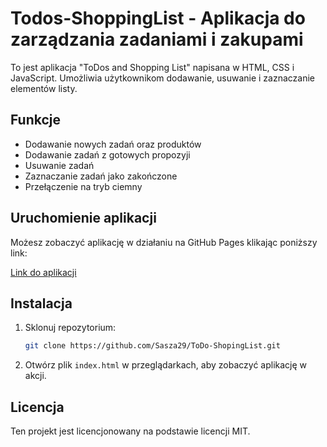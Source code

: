 # Todos-ShoppingList - Aplikacja do zarządzania zadaniami i zakupami

To jest aplikacja "ToDos and Shopping List" napisana w HTML, CSS i JavaScript. Umożliwia użytkownikom dodawanie, usuwanie i zaznaczanie elementów listy.

## Funkcje

- Dodawanie nowych zadań oraz produktów
- Dodawanie zadań z gotowych propozyji
- Usuwanie zadań
- Zaznaczanie zadań jako zakończone
- Przełączenie na tryb ciemny

## Uruchomienie aplikacji

Możesz zobaczyć aplikację w działaniu na GitHub Pages klikając poniższy link:

[Link do aplikacji]( https://sasza29.github.io/ToDo-ShopingList/)

## Instalacja

1. Sklonuj repozytorium:
    ```bash
    git clone https://github.com/Sasza29/ToDo-ShopingList.git
    ```
2. Otwórz plik `index.html` w przeglądarkach, aby zobaczyć aplikację w akcji.

## Licencja

Ten projekt jest licencjonowany na podstawie licencji MIT.
